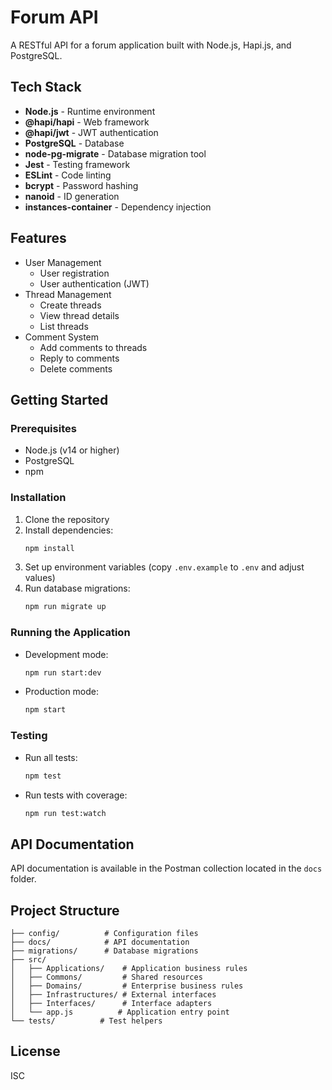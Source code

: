 # Forum API

A RESTful API for a forum application built with Node.js, Hapi.js, and PostgreSQL.

## Tech Stack

- **Node.js** - Runtime environment
- **@hapi/hapi** - Web framework
- **@hapi/jwt** - JWT authentication
- **PostgreSQL** - Database
- **node-pg-migrate** - Database migration tool
- **Jest** - Testing framework
- **ESLint** - Code linting
- **bcrypt** - Password hashing
- **nanoid** - ID generation
- **instances-container** - Dependency injection

## Features

- User Management
  - User registration
  - User authentication (JWT)
- Thread Management
  - Create threads
  - View thread details
  - List threads
- Comment System
  - Add comments to threads
  - Reply to comments
  - Delete comments

## Getting Started

### Prerequisites

- Node.js (v14 or higher)
- PostgreSQL
- npm

### Installation

1. Clone the repository
2. Install dependencies:
   ```bash
   npm install
   ```
3. Set up environment variables (copy `.env.example` to `.env` and adjust values)
4. Run database migrations:
   ```bash
   npm run migrate up
   ```

### Running the Application

- Development mode:
  ```bash
  npm run start:dev
  ```
- Production mode:
  ```bash
  npm start
  ```

### Testing

- Run all tests:
  ```bash
  npm test
  ```
- Run tests with coverage:
  ```bash
  npm run test:watch
  ```

## API Documentation

API documentation is available in the Postman collection located in the `docs` folder.

## Project Structure

```
├── config/          # Configuration files
├── docs/            # API documentation
├── migrations/      # Database migrations
├── src/
│   ├── Applications/    # Application business rules
│   ├── Commons/         # Shared resources
│   ├── Domains/         # Enterprise business rules
│   ├── Infrastructures/ # External interfaces
│   ├── Interfaces/      # Interface adapters
│   └── app.js          # Application entry point
└── tests/          # Test helpers
```

## License

ISC
